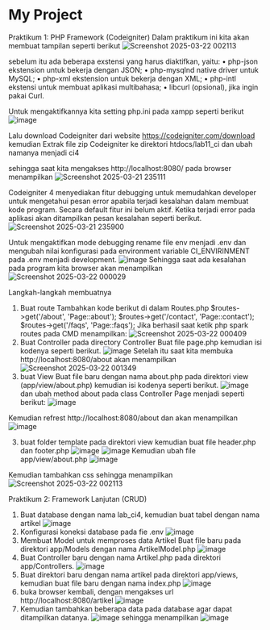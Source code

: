 # My Project
Praktikum 1: PHP Framework (Codeigniter)
Dalam praktikum ini kita akan membuat tampilan seperti berikut
![Screenshot 2025-03-22 002113](https://github.com/user-attachments/assets/92484f33-6886-431b-b0bb-e4578a6aa4d2)

sebelum itu ada beberapa exstensi yang harus diaktifkan, yaitu:
• php-json ekstension untuk bekerja dengan JSON; 
• php-mysqlnd native driver untuk MySQL; 
• php-xml ekstension untuk bekerja dengan XML; 
• php-intl ekstensi untuk membuat aplikasi multibahasa; 
• libcurl (opsional), jika ingin pakai Curl. 

Untuk mengaktifkannya kita setting php.ini pada xampp seperti berikut
![image](https://github.com/user-attachments/assets/cb47a03b-7932-4ba6-a008-24e36916b047)

Lalu download Codeigniter dari website https://codeigniter.com/download kemudian Extrak file zip Codeigniter ke direktori htdocs/lab11_ci dan ubah namanya menjadi ci4

sehingga saat kita mengakses http://localhost:8080/ pada browser menampilkan
![Screenshot 2025-03-21 235111](https://github.com/user-attachments/assets/7b776fc9-39ba-4606-95f4-3ee96a82859c)

Codeigniter 4 menyediakan fitur debugging untuk memudahkan developer untuk mengetahui pesan error apabila terjadi kesalahan dalam membuat kode program. 
Secara default fitur ini belum aktif. Ketika terjadi error pada aplikasi akan ditampilkan pesan kesalahan seperti berikut. 
![Screenshot 2025-03-21 235900](https://github.com/user-attachments/assets/d350fdee-bf8c-4246-b51e-b69bf6fdf047)

Untuk mengaktifkan mode debugging rename file env menjadi .env dan mengubah nilai konfigurasi pada environment variable CI_ENVIRINMENT pada .env menjadi development.
![image](https://github.com/user-attachments/assets/d8d3827e-69f4-43eb-bff3-c11caffe17ff)
Sehingga saat ada kesalahan pada program kita browser akan menampilkan
![Screenshot 2025-03-22 000029](https://github.com/user-attachments/assets/def8f63d-ed58-4707-b2d4-d57d29815e5e)

Langkah-langkah membuatnya
1. Buat route Tambahkan kode berikut di dalam Routes.php 
   $routes->get('/about', 'Page::about'); 
  $routes->get('/contact', 'Page::contact'); 
  $routes->get('/faqs', 'Page::faqs');
Jika berhasil saat ketik php spark routes pada CMD menampilkan:
![Screenshot 2025-03-22 000409](https://github.com/user-attachments/assets/82bf7eeb-4988-42d4-ba21-1bf7f22f3ebc)
2. Buat Controller pada directory Controller
   Buat file page.php kemudian isi kodenya seperti berikut.
   ![image](https://github.com/user-attachments/assets/7318a866-971f-472b-a43d-7884b4bf5058)
  Setelah itu saat kita membuka http://localhost:8080/about akan menampilkan
![Screenshot 2025-03-22 001349](https://github.com/user-attachments/assets/68f154bd-58bd-4cb7-9d18-fcfb1612454c)
3. buat View 
Buat file baru dengan nama about.php pada direktori view (app/view/about.php) kemudian isi kodenya seperti berikut.
![image](https://github.com/user-attachments/assets/944e3b34-caec-4035-8392-4552c3b337a2)
dan ubah method about pada class Controller Page menjadi seperti berikut:
![image](https://github.com/user-attachments/assets/fce21bf7-1b67-4fd0-8b25-ac5b26e5473a)

Kemudian refrest http://localhost:8080/about dan akan menampilkan
![image](https://github.com/user-attachments/assets/41d2187d-e297-4f4c-8fee-030bd9e6bce4)

3. buat folder template pada direktori view kemudian buat file header.php dan footer.php
   ![image](https://github.com/user-attachments/assets/27989420-6f2a-4a27-b95b-b470bbebdab5)
   ![image](https://github.com/user-attachments/assets/72c13407-bfb9-4ac6-94bf-0f092c40e723)
    Kemudian ubah file app/view/about.php
   ![image](https://github.com/user-attachments/assets/ea3b96cd-5074-460d-b684-1e76314f3012)

Kemudian tambahkan css sehingga menampilkan
![Screenshot 2025-03-22 002113](https://github.com/user-attachments/assets/b712be94-0d75-4a68-81bb-3cc55faf35e5)


Praktikum 2: Framework Lanjutan (CRUD)
1. Buat database dengan nama lab_ci4, kemudian buat tabel dengan nama artikel
![image](https://github.com/user-attachments/assets/d811098b-ecdb-472e-8553-684b1d9c380c)
2. Konfigurasi koneksi database pada fie .env
   ![image](https://github.com/user-attachments/assets/3015f8ec-7cbc-4e58-8b1c-c1f3de1462d5)
3. Membuat Model untuk memproses data Artikel
   Buat file baru pada direktori app/Models dengan nama ArtikelModel.php
   ![image](https://github.com/user-attachments/assets/d5e447f1-755d-4a25-a83a-e686f103cb32)
4. Buat Controller baru dengan nama Artikel.php pada direktori app/Controllers.
   ![image](https://github.com/user-attachments/assets/d7859c41-a68d-4e09-a79c-654442de8041)
5. Buat direktori baru dengan nama artikel pada direktori app/views, kemudian buat file baru dengan nama index.php
   ![image](https://github.com/user-attachments/assets/3dbc2eb7-d4af-46cd-8e20-f052d13a3346)
6. buka browser kembali, dengan mengakses url http://localhost:8080/artikel 
   ![image](https://github.com/user-attachments/assets/390ca551-d370-47bf-b625-1d2bcca669ca)
7. Kemudian tambahkan beberapa data pada database agar dapat ditampilkan datanya.
   ![image](https://github.com/user-attachments/assets/b144d6a1-abbb-424a-8763-ce0a4af637d9)
   sehingga menampilkan
   ![image](https://github.com/user-attachments/assets/856c63dc-962a-46a1-88a2-38d10b077344)





   


